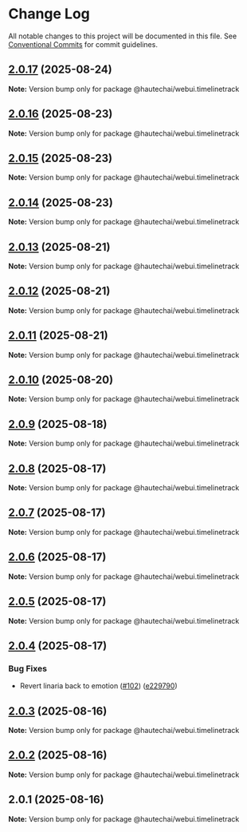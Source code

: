 # Change Log

All notable changes to this project will be documented in this file.
See [Conventional Commits](https://conventionalcommits.org) for commit guidelines.

## [2.0.17](https://github.com/HautechAI/webui/compare/@hautechai/webui.timelinetrack@2.0.16...@hautechai/webui.timelinetrack@2.0.17) (2025-08-24)

**Note:** Version bump only for package @hautechai/webui.timelinetrack

## [2.0.16](https://github.com/HautechAI/webui/compare/@hautechai/webui.timelinetrack@2.0.15...@hautechai/webui.timelinetrack@2.0.16) (2025-08-23)

**Note:** Version bump only for package @hautechai/webui.timelinetrack

## [2.0.15](https://github.com/HautechAI/webui/compare/@hautechai/webui.timelinetrack@2.0.14...@hautechai/webui.timelinetrack@2.0.15) (2025-08-23)

**Note:** Version bump only for package @hautechai/webui.timelinetrack

## [2.0.14](https://github.com/HautechAI/webui/compare/@hautechai/webui.timelinetrack@2.0.13...@hautechai/webui.timelinetrack@2.0.14) (2025-08-23)

**Note:** Version bump only for package @hautechai/webui.timelinetrack

## [2.0.13](https://github.com/HautechAI/webui/compare/@hautechai/webui.timelinetrack@2.0.12...@hautechai/webui.timelinetrack@2.0.13) (2025-08-21)

**Note:** Version bump only for package @hautechai/webui.timelinetrack

## [2.0.12](https://github.com/HautechAI/webui/compare/@hautechai/webui.timelinetrack@2.0.11...@hautechai/webui.timelinetrack@2.0.12) (2025-08-21)

**Note:** Version bump only for package @hautechai/webui.timelinetrack

## [2.0.11](https://github.com/HautechAI/webui/compare/@hautechai/webui.timelinetrack@2.0.10...@hautechai/webui.timelinetrack@2.0.11) (2025-08-21)

**Note:** Version bump only for package @hautechai/webui.timelinetrack

## [2.0.10](https://github.com/HautechAI/webui/compare/@hautechai/webui.timelinetrack@2.0.9...@hautechai/webui.timelinetrack@2.0.10) (2025-08-20)

**Note:** Version bump only for package @hautechai/webui.timelinetrack

## [2.0.9](https://github.com/HautechAI/webui/compare/@hautechai/webui.timelinetrack@2.0.8...@hautechai/webui.timelinetrack@2.0.9) (2025-08-18)

**Note:** Version bump only for package @hautechai/webui.timelinetrack

## [2.0.8](https://github.com/HautechAI/webui/compare/@hautechai/webui.timelinetrack@2.0.7...@hautechai/webui.timelinetrack@2.0.8) (2025-08-17)

**Note:** Version bump only for package @hautechai/webui.timelinetrack

## [2.0.7](https://github.com/HautechAI/webui/compare/@hautechai/webui.timelinetrack@2.0.6...@hautechai/webui.timelinetrack@2.0.7) (2025-08-17)

**Note:** Version bump only for package @hautechai/webui.timelinetrack

## [2.0.6](https://github.com/HautechAI/webui/compare/@hautechai/webui.timelinetrack@2.0.5...@hautechai/webui.timelinetrack@2.0.6) (2025-08-17)

**Note:** Version bump only for package @hautechai/webui.timelinetrack

## [2.0.5](https://github.com/HautechAI/webui/compare/@hautechai/webui.timelinetrack@2.0.4...@hautechai/webui.timelinetrack@2.0.5) (2025-08-17)

**Note:** Version bump only for package @hautechai/webui.timelinetrack

## [2.0.4](https://github.com/HautechAI/webui/compare/@hautechai/webui.timelinetrack@2.0.3...@hautechai/webui.timelinetrack@2.0.4) (2025-08-17)

### Bug Fixes

- Revert linaria back to emotion ([#102](https://github.com/HautechAI/webui/issues/102)) ([e229790](https://github.com/HautechAI/webui/commit/e229790dae8eba4b3037bbe41365e5a73ab7f6dc))

## [2.0.3](https://github.com/HautechAI/webui/compare/@hautechai/webui.timelinetrack@2.0.2...@hautechai/webui.timelinetrack@2.0.3) (2025-08-16)

**Note:** Version bump only for package @hautechai/webui.timelinetrack

## [2.0.2](https://github.com/HautechAI/webui/compare/@hautechai/webui.timelinetrack@2.0.1...@hautechai/webui.timelinetrack@2.0.2) (2025-08-16)

**Note:** Version bump only for package @hautechai/webui.timelinetrack

## 2.0.1 (2025-08-16)

**Note:** Version bump only for package @hautechai/webui.timelinetrack

